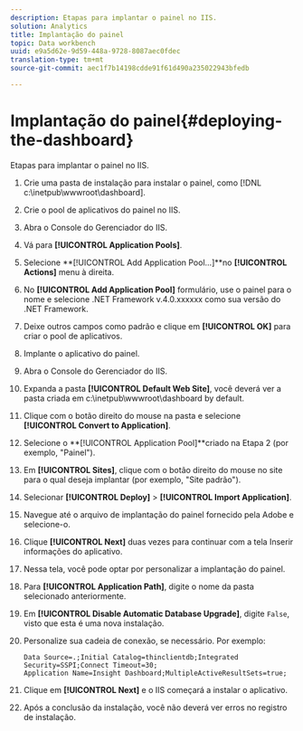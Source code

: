 ```yaml
---
description: Etapas para implantar o painel no IIS.
solution: Analytics
title: Implantação do painel
topic: Data workbench
uuid: e9a5d62e-9d59-448a-9728-8087aec0fdec
translation-type: tm+mt
source-git-commit: aec1f7b14198cdde91f61d490a235022943bfedb

---
```



# Implantação do painel{#deploying-the-dashboard}

Etapas para implantar o painel no IIS.

1. Crie uma pasta de instalação para instalar o painel, como [!DNL c:\inetpub\wwwroot\dashboard].
1. Crie o pool de aplicativos do painel no IIS.
1. Abra o Console do Gerenciador do IIS.
1. Vá para **[!UICONTROL Application Pools]**.
1. Selecione **[!UICONTROL Add Application Pool…]**no **[!UICONTROL Actions]** menu à direita.
1. No **[!UICONTROL Add Application Pool]** formulário, use o painel para o nome e selecione .NET Framework v.4.0.xxxxxx como sua versão do .NET Framework.
1. Deixe outros campos como padrão e clique em **[!UICONTROL OK]** para criar o pool de aplicativos.
1. Implante o aplicativo do painel.
1. Abra o Console do Gerenciador do IIS.
1. Expanda a pasta **[!UICONTROL Default Web Site]**, você deverá ver a pasta criada em c:\inetpub\wwwroot\dashboard by default.
1. Clique com o botão direito do mouse na pasta e selecione **[!UICONTROL Convert to Application]**.
1. Selecione o **[!UICONTROL Application Pool]**criado na Etapa 2 (por exemplo, &quot;Painel&quot;).
1. Em **[!UICONTROL Sites]**, clique com o botão direito do mouse no site para o qual deseja implantar (por exemplo, &quot;Site padrão&quot;).
1. Selecionar **[!UICONTROL Deploy]** > **[!UICONTROL Import Application]**.
1. Navegue até o arquivo de implantação do painel fornecido pela Adobe e selecione-o.
1. Clique **[!UICONTROL Next]** duas vezes para continuar com a tela Inserir informações do aplicativo.
1. Nessa tela, você pode optar por personalizar a implantação do painel.
1. Para **[!UICONTROL Application Path]**, digite o nome da pasta selecionado anteriormente.
1. Em **[!UICONTROL Disable Automatic Database Upgrade]**, digite `False`, visto que esta é uma nova instalação.
1. Personalize sua cadeia de conexão, se necessário. Por exemplo:

   ```
   Data Source=.;Initial Catalog=thinclientdb;Integrated Security=SSPI;Connect Timeout=30; 
   Application Name=Insight Dashboard;MultipleActiveResultSets=true;
   ```

1. Clique em **[!UICONTROL Next]** e o IIS começará a instalar o aplicativo.
1. Após a conclusão da instalação, você não deverá ver erros no registro de instalação.

